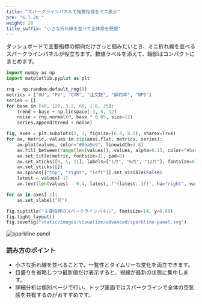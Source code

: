 ```yaml
---
title: "スパークラインパネルで複数指標をミニ表示"
pre: "6.7.20 "
weight: 20
title_suffix: "小さな折れ線を並べて全体感を把握"
---
```


ダッシュボードで主要指標の傾向だけざっと掴みたいとき、ミニ折れ線を並べるスパークラインパネルが役立ちます。数値ラベルを添えて、細部はコンパクトにまとめます。

```python
import numpy as np
import matplotlib.pyplot as plt

rng = np.random.default_rng(9)
metrics = ["UU", "PV", "CVR", "注文数", "解約率", "NPS"]
series = []
for base in [40, 120, 3.2, 60, 1.8, 25]:
    trend = base + np.linspace(-3, 5, 12)
    noise = rng.normal(0, base * 0.05, size=12)
    series.append(trend + noise)

fig, axes = plt.subplots(2, 3, figsize=(6.4, 4.2), sharex=True)
for ax, metric, values in zip(axes.flat, metrics, series):
    ax.plot(values, color="#0ea5e9", linewidth=1.8)
    ax.fill_between(range(len(values)), values, alpha=0.15, color="#bae6fd")
    ax.set_title(metric, fontsize=11, pad=6)
    ax.set_xticks([0, 5, 11], labels=["1月", "6月", "12月"], fontsize=8)
    ax.set_yticks([])
    ax.spines[["top", "right", "left"]].set_visible(False)
    latest = values[-1]
    ax.text(len(values) - 0.4, latest, f"{latest:.1f}", ha="right", va="bottom", fontsize=9)

for ax in axes[-1]:
    ax.set_xlabel("月")

fig.suptitle("主要指標のスパークラインパネル", fontsize=14, y=0.98)
fig.tight_layout()
fig.savefig("static/images/visualize/advanced/sparkline-panel.svg")
```

![sparkline panel](/images/visualize/advanced/sparkline-panel.svg)

### 読み方のポイント
- 小さな折れ線を並べることで、一覧性とタイムリーな変化を両立できます。
- 目盛りを省略しつつ最新値だけ表示すると、視線が最新の状態に集中します。
- 詳細分析は個別ページで行い、トップ画面ではスパークラインで全体の空気感を共有するのがおすすめです。
